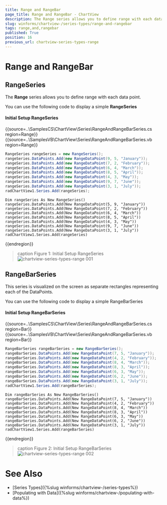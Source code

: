 ```yaml
---
title: Range and RangeBar
page_title: Range and RangeBar - ChartView
description: The Range series allows you to define range with each data point. RangeBarSeries is visualized on the screen as separate rectangles representing each of the DataPoints.
slug: winforms/chartview-/series-types/range-and-rangebar
tags: range,and,rangebar
published: True
position: 16
previous_url: chartview-series-types-range
---
```


# Range and RangeBar



## RangeSeries

The __Range__ series allows you to define range with each data point. 

You can use the following code to display a simple __RangeSeries__

#### Initial Setup RangeSeries

{{source=..\SamplesCS\ChartView\Series\RangeAndRangeBarSeries.cs region=Range}} 
{{source=..\SamplesVB\ChartView\Series\RangeAndRangeBarSeries.vb region=Range}} 

````C#
RangeSeries rangeSeries = new RangeSeries();
rangeSeries.DataPoints.Add(new RangeDataPoint(9, 5, "January"));
rangeSeries.DataPoints.Add(new RangeDataPoint(7, 2, "February"));
rangeSeries.DataPoints.Add(new RangeDataPoint(6, 4, "March"));
rangeSeries.DataPoints.Add(new RangeDataPoint(8, 5, "April"));
rangeSeries.DataPoints.Add(new RangeDataPoint(4, 3, "May"));
rangeSeries.DataPoints.Add(new RangeDataPoint(9, 7, "June"));
rangeSeries.DataPoints.Add(new RangeDataPoint(3, 1, "July"));
radChartView1.Series.Add(rangeSeries);

````
````VB.NET
Dim rangeSeries As New RangeSeries()
rangeSeries.DataPoints.Add(New RangeDataPoint(5, 9, "January"))
rangeSeries.DataPoints.Add(New RangeDataPoint(7, 2, "February"))
rangeSeries.DataPoints.Add(New RangeDataPoint(6, 4, "March"))
rangeSeries.DataPoints.Add(New RangeDataPoint(8, 5, "April"))
rangeSeries.DataPoints.Add(New RangeDataPoint(4, 3, "May"))
rangeSeries.DataPoints.Add(New RangeDataPoint(9, 7, "June"))
rangeSeries.DataPoints.Add(New RangeDataPoint(3, 1, "July"))
radChartView1.Series.Add(rangeSeries)

````

{{endregion}}

>caption Figure 1: Initial Setup RangeSeries
![chartview-series-types-range 001](images/chartview-series-types-range001.png)

## RangeBarSeries

This series is visualized on the screen as separate rectangles representing each of the DataPoints.

You can use the following code to display a simple RangeBarSeries 

#### Initial Setup RangeBarSeries
 
{{source=..\SamplesCS\ChartView\Series\RangeAndRangeBarSeries.cs region=Bar}} 
{{source=..\SamplesVB\ChartView\Series\RangeAndRangeBarSeries.vb region=Bar}} 

````C#
RangeBarSeries rangeBarSeries = new RangeBarSeries();
rangeBarSeries.DataPoints.Add(new RangeDataPoint(7, 5, "January"));
rangeBarSeries.DataPoints.Add(new RangeDataPoint(4, 2, "February"));
rangeBarSeries.DataPoints.Add(new RangeDataPoint(8, 4, "March"));
rangeBarSeries.DataPoints.Add(new RangeDataPoint(8, 3, "April"));
rangeBarSeries.DataPoints.Add(new RangeDataPoint(6, 3, "May"));
rangeBarSeries.DataPoints.Add(new RangeDataPoint(6, 2, "June"));
rangeBarSeries.DataPoints.Add(new RangeDataPoint(3, 1, "July"));
radChartView1.Series.Add(rangeBarSeries);

````
````VB.NET
Dim rangeBarSeries As New RangeBarSeries()
rangeBarSeries.DataPoints.Add(New RangeDataPoint(7, 5, "January"))
rangeBarSeries.DataPoints.Add(New RangeDataPoint(4, 2, "February"))
rangeBarSeries.DataPoints.Add(New RangeDataPoint(8, 4, "March"))
rangeBarSeries.DataPoints.Add(New RangeDataPoint(8, 3, "April"))
rangeBarSeries.DataPoints.Add(New RangeDataPoint(6, 3, "May"))
rangeBarSeries.DataPoints.Add(New RangeDataPoint(6, 2, "June"))
rangeBarSeries.DataPoints.Add(New RangeDataPoint(3, 1, "July"))
radChartView1.Series.Add(rangeBarSeries)

````

{{endregion}}

>caption Figure 2: Initial Setup RangeBarSeries
![chartview-series-types-range 002](images/chartview-series-types-range002.png)

# See Also

* [Series Types]({%slug winforms/chartview-/series-types%})
* [Populating with Data]({%slug winforms/chartview-/populating-with-data%})
